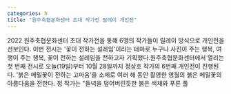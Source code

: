 ```yaml
---
categories: h
title: "원주축협문화센터 초대 작가전 릴레이 개인전"
---
```

2022 원주축협문화센터 초대 작가전을 통해 6명의 작가들이 릴레이 방식으로 개인전을 선보인다. 이번 전시는 &#39;꽃이 전하는 설레임&#39;이라는 테마로 누구나 사진이 주는 행복, 여행이 주는 행복, 꽃이 전하는 설레임을 전하고자 기획했다.원주축협문화센터에서 열리는 첫 번째 전시로 오늘(19일)부터 10월 28일까지 정상호 작가의 6번째 개인전이 진행된다. &#39;붉은 메밀꽃이 전하는 고마움&#39;을 소제로 여러 해 동안 촬영한 영월의 붉은 메밀꽃의 아름다움을 전한다. 정 작가는 "들녁을 덮어버린듯한 붉은 색채와 푸른 풀